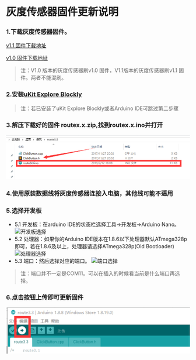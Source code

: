 # 灰度传感器固件更新说明

### 1.下载灰度传感器固件。

  [v1.1 固件下载地址](https://github.com/UBTEDU/Patrol_Sensor/releases/download/3.4/route3.4.zip)

  [v1.0 固件下载地址](https://github.com/UBTEDU/Patrol_Sensor/releases/download/3.3/route3.3.zip)

> 注：V1.0 版本的灰度传感器刷v1.0 固件，V1.1版本的灰度传感器刷v1.1 固件。两者不能混刷。

### 2.安装[uKit Explore Blockly](https://github.com/UBTEDU/uKit-Explore-Blockly/releases)

> 注：若已安装了uKit Explore Blockly或者Arduino IDE可跳过第二步骤

### 3.解压下载好的固件 routex.x.zip,找到routex.x.ino并打开
![rout3.3.ino文件列表](https://github.com/UBTEDU/Patrol_Sensor/blob/master/photo/1.png)

### 4.使用原装数据线将灰度传感器连接入电脑，其他线可能不适用

### 5.选择开发板
* 5.1 开发板：在arduino IDE的状态栏选择工具->开发板->Arduino Nano。
![开发板选择](https://github.com/UBTEDU/Patrol_Sensor/blob/master/photo/nano-0.png)
* 5.2 处理器：如果你的Arduino IDE版本在1.8.6以下处理器默认ATmega328p即可，若在1.8.6及以上，处理器请选择ATmega328p(Old Bootloader)
![处理器选择](https://github.com/UBTEDU/Patrol_Sensor/blob/master/photo/nano-1.png)
* 5.3 端口：然后选择对应的端口。
![端口选择](https://github.com/UBTEDU/Patrol_Sensor/blob/master/photo/nano-2.png)
> 注：端口并不一定是COM11。可以在插入的时候看当前是什么端口再选择。


### 6.点击按钮上传即可更新固件

![arduino IDE上传](https://github.com/UBTEDU/Patrol_Sensor/blob/master/photo/3.png)



